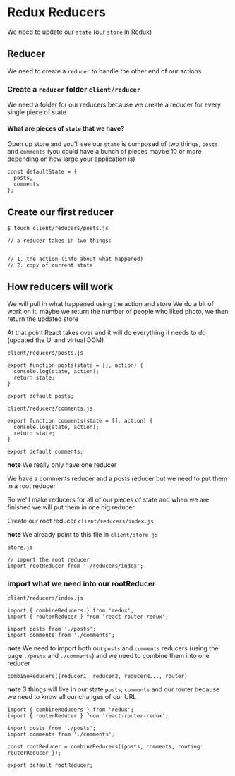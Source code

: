 # Redux Reducers
We need to update our `state` (our `store` in Redux)

## Reducer
We need to create a `reducer` to handle the other end of our actions

### Create a `reducer` folder `client/reducer`
We need a folder for our reducers because we create a reducer for every single piece of state

#### What are pieces of `state` that we have?
Open up store and you'll see our `state` is composed of two things, `posts` and `comments` (you could have a bunch of pieces maybe 10 or more depending on how large your application is)

```
const defaultState = {
  posts,
  comments
};
```

## Create our first reducer
`$ touch client/reducers/posts.js`

```
// a reducer takes in two things:


// 1. the action (info about what happened)
// 2. copy of current state
```

## How reducers will work
We will pull in what happened using the action and store
We do a bit of work on it, maybe we return the number of people who liked photo, we then return the updated store

At that point React takes over and it will do everything it needs to do (updated the UI and virtual DOM)

`client/reducers/posts.js`

```
export function posts(state = [], action) {
  console.log(state, action);
  return state;
}

export default posts;
```

`client/reducers/comments.js`

```
export function comments(state = [], action) {
  console.log(state, action);
  return state;
}

export default comments;
```

**note** We really only have one reducer

We have a comments reducer and a posts reducer but we need to put them in a root reducer

So we'll make reducers for all of our pieces of state and when we are finished we will put them in one big reducer

Create our root reducer `client/reducers/index.js`

**note** We already point to this file in `client/store.js`

`store.js`

```
// import the root reducer
import rootReducer from './reducers/index';
```

### import what we need into our rootReducer
`client/reducers/index.js`

```
import { combineReducers } from 'redux';
import { routerReducer } from 'react-router-redux';

import posts from './posts';
import comments from './comments';
```

**note** We need to import both our `posts` and `comments` reducers (using the page `./posts` and `./comments`) and we need to combine them into one reducer

`combineReducers({reducer1, reducer2, reducerN..., router)`

**note** 3 things will live in our state `posts`, `comments` and our router because we need to know all our changes of our URL

```
import { combineReducers } from 'redux';
import { routerReducer } from 'react-router-redux';

import posts from './posts';
import comments from './comments';

const rootReducer = combineReducers({posts, comments, routing: routerReducer });

export default rootReducer;
```


